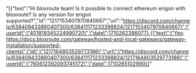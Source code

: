"[{\"text\":\"Hi bloxroute team! Is it possible to connect ethereum erigon with bloxroute? Is any version for erigon supported?\",\"id\":\"1217153407970840667\",\"url\":\"https://discord.com/channels/638409433860407300/638411171233398824/1217153407970840667\",\"userId\":\"401819345224990720\",\"date\":1710262386077},{\"text\":\"Yes: https://docs.bloxroute.com/gateway/hosted-and-local-gateways/gateway-installation/supported-clients\",\"id\":\"1217164803529773186\",\"url\":\"https://discord.com/channels/638409433860407300/638411171233398824/1217164803529773186\",\"userId\":\"760612392093745172\",\"date\":1710265102990}]"